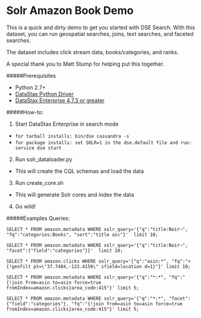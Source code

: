 # Solr Amazon Book Demo
This is a quick and dirty demo to get you started with DSE Search. 
With this dataset, you can run geospatial searches, joins, text searches, and faceted searches. 

The dataset includes click stream data, books/categories, and ranks. 

A special thank you to Matt Stump for helping put this together.

#####Prerequisites 
* Python 2.7+
* [DataStax Python Driver](https://github.com/datastax/python-driver) 
* [DataStax Enterprise 4.7.3 or greater](https://www.datastax.com/downloads) 

#####How-to: 
1. Start DataStax Enterprise in search mode
  * ```for tarball installs: bin/dse cassandra -s```
  * ```for package installs: set SOLR=1 in the dse.default file and run: service dse start```
2. Run solr_dataloader.py
  * This will create the CQL schemas and load the data 
3. Run create_core.sh 
  * This will generate Solr cores and index the data
4. Go wild! 

#####Examples Queries: 

```
SELECT * FROM amazon.metadata WHERE solr_query='{"q":"title:Noir~", "fq":"categories:Books", "sort":"title asc"}'  limit 10;

SELECT * FROM amazon.metadata WHERE solr_query='{"q":"title:Noir~", "facet":{"field":"categories"}}'  limit 10;

SELECT * FROM amazon.clicks WHERE solr_query='{"q":"asin:*", "fq":"+{!geofilt pt=\"37.7484,-122.4156\" sfield=location d=1}"}' limit 10;

SELECT * FROM amazon.metadata WHERE solr_query='{"q":"*:*", "fq":"{!join from=asin to=asin force=true fromIndex=amazon.clicks}area_code:415"}' limit 5;

SELECT * FROM amazon.metadata WHERE solr_query='{"q":"*:*", "facet":{"field":"categories"}, "fq":"{!join from=asin to=asin force=true fromIndex=amazon.clicks}area_code:415"}' limit 5;
```
